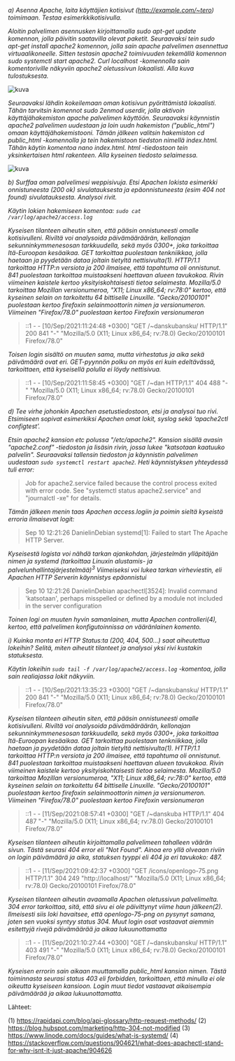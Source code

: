 *a) Asenna Apache, laita käyttäjien kotisivut (http://example.com/~tero) toimimaan. Testaa esimerkkikotisivulla.*

*Aloitin palvelimen asennusken kirjoittamalla sudo apt-get update komennon, jolla   päivitin saatavilla olevat paketit. Seuraavaksi tein sudo apt-get install apache2 komennon, jolla sain apache palvelimen asennettua virtuaalikoneelle. Sitten testasin apache2 toimivuuden tekemällä komennon sudo systemctl start apache2. Curl localhost -komennolla sain komentoriville näkyviin apache2 oletussivun lokaalisti. Alla kuva tulostuksesta.*

![kuva](https://user-images.githubusercontent.com/77921212/132941775-c5cb3824-7653-4140-af6e-af5d40370085.png)


*Seuraavaksi lähdin kokeilemaan oman kotisivun pyörittämistä lokaalisti. Tähän tarvitsin komennot sudo 2enmod userdir, jolla aktivoin käyttäjähakemiston apache palvelimen käyttöön. Seuraavaksi käynnistin apache2 palvelimen uudestaan ja loin uudn hakemiston ("public_html") omaan käyttäjähakemistooni. Tämän jälkeen valitsin hakemiston cd public_html -komennolla ja tein hakemistoon tiedston nimellä index.html. Tähän käytin komentoa nano index.html. html -tiedostoon tein yksinkertaisen html rakenteen. Alla kyseinen tiedosto selaimessa.*

![kuva](https://user-images.githubusercontent.com/77921212/132941794-41cccbc4-9258-4d70-a256-49679606aa62.png)



*b) Surffaa oman palvelimesi weppisivuja. Etsi Apachen lokista esimerkki onnistuneesta (200 ok) sivulatauksesta ja epäonnistuneesta (esim 404 not found) sivulatauksesta. Analysoi rivit.*

*Käytin lokien hakemiseen komentoa: `sudo cat /var/log/apache2/access.log`*

*Kyseisen tilanteen aiheutin siten, että pääsin onnistuneesti omalle kotisivulleni. Riviltä voi analysoida päivämääräärän, kellonajan sekunninkymmenesosan tarkkuudella, sekä myös 0300+, joka tarkoittaa Itä-Euroopan kesäaikaa. GET tarkoittaa puolestaan tenkniikkaa, jolla haetaan ja pyydetään dataa joltain tietyltä nettisivulta(1). HTTP/1.1 tarkoittaa HTTP:n versiota ja 200 ilmaisee, että tapahtuma oli onnistunut. 841 puolestaan tarkoittaa muistaakseni haettavan alueen tavukokoa. Rivin viimeinen kaistele kertoo yksityiskohtaisesti tietoa selaimesta. Mozilla/5.0 tarkoittaa Mozillan versionumeroa, "X11; Linux x86_64; rv:78:0" kertoo, että kyseinen selain on tarkoitettu 64 bittiselle Linuxille. "Gecko/20100101" puolestaan kertoo firefoxin selainmoottorin nimen ja versionumeron. Viimeinen "Firefox/78.0" puolestaan kertoo Firefoxin versionumeron*
  
> ::1 - - [10/Sep/2021:11:24:48 +0300] "GET /~danskubansku/ HTTP/1.1" 200 841     "-" "Mozilla/5.0 (X11; Linux x86_64; rv:78.0) Gecko/20100101 Firefox/78.0"
  
 
*Toisen login sisältö on muuten sama, mutta virhestatus ja aika sekä päivämäärä ovat eri. GET-pyynnön polku on myös eri kuin edeltävässä, tarkoittaen, että kyseisellä polulla ei löydy nettisivua.*
> ::1 - - [10/Sep/2021:11:58:45 +0300] "GET /~dan HTTP/1.1" 404 488 "-"           "Mozilla/5.0 (X11; Linux x86_64; rv:78.0) Gecko/20100101 Firefox/78.0"


*d) Tee virhe johonkin Apachen asetustiedostoon, etsi ja analysoi tuo rivi. Etsimiseen sopivat esimerkiksi Apachen omat lokit, syslog sekä ‘apache2ctl configtest’.*

*Etsin apache2 kansion etc polussa "/etc/apache2". Kansion sisällä avasin "apache2.conf" -tiedoston ja lisäsin rivin, jossa lukee "katsotaan kaatuuko palvelin". Seuraavaksi tallensin tiedoston ja käynnistin palvelimen uudestaan `sudo systemctl restart apache2`. Heti käynnistyksen yhteydessä tuli error:*

> Job for apache2.service failed because the control process exited with error code.
See "systemctl status apache2.service" and "journalctl -xe" for details.


*Tämän jälkeen menin taas Apachen access.logiin ja poimin sieltä kyseistä erroria ilmaisevat logit:*

> Sep 10 12:21:26 DanielinDebian systemd[1]: Failed to start The Apache HTTP Server.

*Kyseisestä logista voi nähdä tarkan ajankohdan, järjestelmän ylläpitäjän nimen ja systemd (tarkoittaa Linuxin alustamis- ja palvelunhallintajärjestelmää)<sup>3</sup> Viimeiseksi voi lukea tarkan virheviestin, eli Apachen HTTP Serverin käynnistys epäonnistui*

> Sep 10 12:21:26 DanielinDebian apachectl[3524]: Invalid command 'katsotaan', perhaps misspelled or defined by a module not included in the server configuration

*Toinen logi on muuten hyvin samanlainen, mutta Apachen controlleri(4), kertoo, että palvelimen konfigutoinnissa on vääränlainen komento.*


*i) Kuinka monta eri HTTP Status:ta (200, 404, 500…) saat aiheutettua lokeihin? Selitä, miten aiheutit tilanteet ja analysoi yksi rivi kustakin statuksesta.*

*Käytin lokeihin `sudo tail -f /var/log/apache2/access.log` -komentoa, jolla sain realiajassa lokit näkyviin.*

> ::1 - - [10/Sep/2021:13:35:23 +0300] "GET /~danskubansku/ HTTP/1.1" 200 841 "-" "Mozilla/5.0 (X11; Linux x86_64; rv:78.0) Gecko/20100101 Firefox/78.0"

*Kyseisen tilanteen aiheutin siten, että pääsin onnistuneesti omalle kotisivulleni. Riviltä voi analysoida päivämääräärän, kellonajan sekunninkymmenesosan tarkkuudella, sekä myös 0300+, joka tarkoittaa Itä-Euroopan kesäaikaa. GET tarkoittaa puolestaan tenkniikkaa, jolla haetaan ja pyydetään dataa joltain tietyltä nettisivulta(1). HTTP/1.1 tarkoittaa HTTP:n versiota ja 200 ilmaisee, että tapahtuma oli onnistunut. 841 puolestaan tarkoittaa muistaakseni haettavan alueen tavukokoa. Rivin viimeinen kaistele kertoo yksityiskohtaisesti tietoa selaimesta. Mozilla/5.0 tarkoittaa Mozillan versionumeroa, "X11; Linux x86_64; rv:78:0" kertoo, että kyseinen selain on tarkoitettu 64 bittiselle Linuxille. "Gecko/20100101" puolestaan kertoo firefoxin selainmoottorin nimen ja versionumeron. Viimeinen "Firefox/78.0" puolestaan kertoo Firefoxin versionumeron*

> ::1 - - [11/Sep/2021:08:57:41 +0300] "GET /~danskuba HTTP/1.1" 404 487 "-" "Mozilla/5.0 (X11; Linux x86_64; rv:78.0) Gecko/20100101 Firefox/78.0"

*Kyseisen tilanteen aiheutin kirjoittamalla palvelimeen tahalleen väärän sivun. Tästä seurasi 404 error eli "Not Found". Ainoa ero yllä olveaan riviin on login päivämäärä ja aika, statuksen tyyppi eli 404 ja eri tavukoko: 487.*

> ::1 - - [11/Sep/2021:09:42:37 +0300] "GET /icons/openlogo-75.png HTTP/1.1" 304 249 "http://localhost/" "Mozilla/5.0 (X11; Linux x86_64; rv:78.0) Gecko/20100101 Firefox/78.0"

*Kyseisen tilanteen aiheutin avaamalla Apachen oletussivun palvelimelta. 304 error tarkoittaa, sitä, että sivu ei ole päivittynyt viime haun jälkeen(2). Ilmeisesti siis loki havaitsee, että openlogo-75-png on pysynyt samana, joten sen vuoksi syntyy status 304. Muut login osat vastaavat aiemmin esitettyjä rivejä päivämäärää ja aikaa lukuunottamatta*

> ::1 - - [11/Sep/2021:10:27:44 +0300] "GET /~danskubansku/ HTTP/1.1" 403 491 "-" "Mozilla/5.0 (X11; Linux x86_64; rv:78.0) Gecko/20100101 Firefox/78.0"

*Kyseisen errorin sain aikaan muuttamalla public_html kansion nimen. Tästä toiminnasta seurasi status 403 eli forbidden, tarkoittaen, että minulla ei ole oikeutta kyseiseen kansioon. Login muut tiedot vastaavat aikaisempia päivämäärää ja aikaa lukuunottamatta.*




Lähteet:

(1) https://rapidapi.com/blog/api-glossary/http-request-methods/ 
(2) https://blog.hubspot.com/marketing/http-304-not-modified
(3) https://www.linode.com/docs/guides/what-is-systemd/
(4) https://stackoverflow.com/questions/904621/what-does-apachectl-stand-for-why-isnt-it-just-apache/904626

